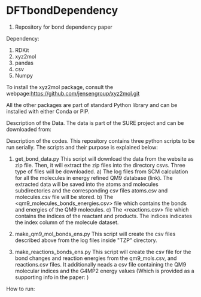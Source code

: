 # DFTbondDependency
1) Repository for bond dependency paper

Dependency:
1) RDKit
2) xyz2mol
3) pandas
4) csv
5) Numpy

To install the xyz2mol package, consult the webpage:https://github.com/jensengroup/xyz2mol.git

All the other packages are part of standard Python library and can be installed with either Conda or PIP.


Description of the Data.
The data is part of the SURE project and can be downloaded from: <link>

Description of the codes.
This repository contains three python scripts to be run serially.
The scripts and their purpose is explained below:
1) get_bond_data.py
This script will download the data from the website <link> as zip file. Then, it will extract the zip files into the directory csvs.
Three type of files will be downloaded.
a) The log files from SCM calculation for all the molecules in energy refined QM9 database (link). The extracted data will be saved into the atoms and molecules subdirectories and the corresponding csv files atoms.csv and molecules.csv file will be stored.
b) The <qm9_molecules_bonds_energies.csv> file which contains the bonds and energies of the QM9 molecules.
c) The <reactions.csv> file which contains the indices of the reactant and products. The indices indicates the index column of the molecule dataset.

2) make_qm9_mol_bonds_ens.py
This script will create the csv files described above from the log files inside "TZP" directory.
3) make_reactions_bonds_ens.py
This script will create the csv file for the bond changes and reaction energies from the qm9_mols.csv, and reactions.csv files.
It additionally neads a csv file containing the QM9 molecular indices and the G4MP2 energy values (Which is provided as a supporting info in the paper: <link>)

How to run:
